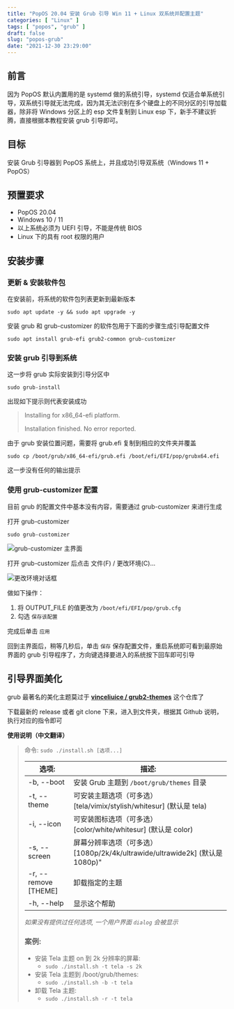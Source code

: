```yaml
---
title: "PopOS 20.04 安装 Grub 引导 Win 11 + Linux 双系统并配置主题"
categories: [ "Linux" ]
tags: [ "popos", "grub" ]
draft: false
slug: "popos-grub"
date: "2021-12-30 23:29:00"
---
```


## 前言

因为 PopOS 默认内置用的是 systemd 做的系统引导，systemd 仅适合单系统引导，双系统引导就无法完成，因为其无法识别在多个硬盘上的不同分区的引导加载器，除非将 Windows 分区上的 esp 文件复制到 Linux esp 下，新手不建议折腾，直接根据本教程安装 grub 引导即可。



## 目标

安装 Grub 引导器到 PopOS 系统上，并且成功引导双系统（Windows 11 + PopOS）



## 预置要求

- PopOS 20.04
- Windows 10 / 11
- 以上系统必须为 UEFI 引导，不能是传统 BIOS
- Linux 下的具有 root 权限的用户



## 安装步骤

### 更新 & 安装软件包

在安装前，将系统的软件包列表更新到最新版本

```shell
sudo apt update -y && sudo apt upgrade -y
```

安装 grub 和 grub-customizer 的软件包用于下面的步骤生成引导配置文件

```shell
sudo apt install grub-efi grub2-common grub-customizer
```



### 安装 grub 引导到系统

这一步将 grub 实际安装到引导分区中

```shell
sudo grub-install
```

出现如下提示则代表安装成功

> Installing for x86_64-efi platform.
>
> Installation finished. No error reported.

由于 grub 安装位置问题，需要将 grub.efi 复制到相应的文件夹并覆盖

```shell
sudo cp /boot/grub/x86_64-efi/grub.efi /boot/efi/EFI/pop/grubx64.efi
```

这一步没有任何的输出提示



### 使用 grub-customizer 配置

目前 grub 的配置文件中基本没有内容，需要通过 grub-customizer 来进行生成



打开 grub-customizer

```shell
sudo grub-customizer
```

![grub-customizer 主界面](https://cdn.rhyland.cn/hugo/2021/12-30/grub-customizer.png)



打开 grub-customizer 后点击 文件(F) / 更改环境(C)...



![更改环境对话框](https://cdn.rhyland.cn/hugo/2021/12-30/change-env.png)



做如下操作：



1. 将 OUTPUT_FILE 的值更改为 `/boot/efi/EFI/pop/grub.cfg`
2. 勾选 `保存该配置`



完成后单击 `应用`



回到主界面后，稍等几秒后，单击 `保存` 保存配置文件，重启系统即可看到最原始界面的 grub 引导程序了，方向键选择要进入的系统按下回车即可引导



## 引导界面美化

grub 最著名的美化主题莫过于 **[vinceliuice / grub2-themes](https://github.com/vinceliuice/grub2-themes)** 这个仓库了



下载最新的 release 或者 git clone 下来，进入到文件夹，根据其 Github 说明，执行对应的指令即可



**使用说明（中文翻译）**

> 命令: `sudo ./install.sh [选项...]`
>
> | 选项:                | 描述:                                                        |
> | -------------------- | ------------------------------------------------------------ |
> | -b, --boot           | 安装 Grub 主题到 `/boot/grub/themes` 目录                    |
> | -t, --theme          | 可安装主题选项（可多选） [tela/vimix/stylish/whitesur] (默认是 tela) |
> | -i, --icon           | 可安装图标选项（可多选） [color/white/whitesur] (默认是 color) |
> | -s, --screen         | 屏幕分辨率选项（可多选） [1080p/2k/4k/ultrawide/ultrawide2k] (默认是 1080p)" |
> | -r, --remove [THEME] | 卸载指定的主题                                               |
> | -h, --help           | 显示这个帮助                                                 |
>
> *如果没有提供过任何选项, 一个用户界面 `dialog` 会被显示*
>
> ### 案例:
>
> - 安装 Tela 主题 on 到 2k 分辨率的屏幕:
>   - `sudo ./install.sh -t tela -s 2k`
> - 安装 Tela 主题到 /boot/grub/themes:
>   - `sudo ./install.sh -b -t tela`
> - 卸载 Tela 主题:
>   - `sudo ./install.sh -r -t tela`



